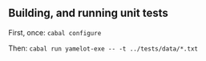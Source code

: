 Building, and running unit tests
--------------------------------

First, once: `cabal configure`

Then: `cabal run yamelot-exe -- -t ../tests/data/*.txt`

